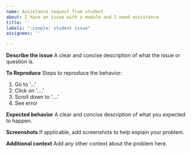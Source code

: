 ```yaml
---
name: Assistance request from student
about: I have an issue with a module and I need assistance
title: ''
labels: ":couple: student issue"
assignees: ''

---
```


**Describe the issue**
A clear and concise description of what the issue or question is.

**To Reproduce**
Steps to reproduce the behavior:
1. Go to '...'
2. Click on '....'
3. Scroll down to '....'
4. See error

**Expected behavior**
A clear and concise description of what you expected to happen.

**Screenshots**
If applicable, add screenshots to help explain your problem.

**Additional context**
Add any other context about the problem here.